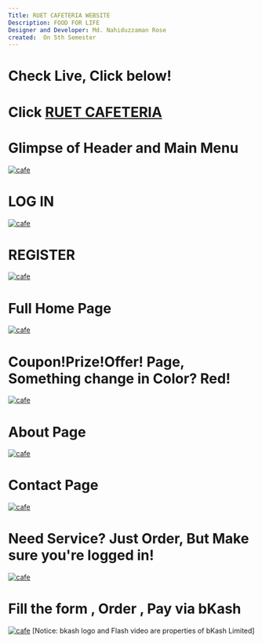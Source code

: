 ```yaml
---
Title: RUET CAFETERIA WEBSITE
Description: FOOD FOR LIFE 
Designer and Developer: Md. Nahiduzzaman Rose
created:  On 5th Semester
---
```

Check Live, Click below!
=========
Click [RUET CAFETERIA](https://nahid007.5gbfree.com "RUET CAFETERIA's Homepage")
=========

Glimpse of Header and Main Menu
=========
[![cafe](https://cloud.githubusercontent.com/assets/12976221/11995326/02c43166-aa79-11e5-875e-7530fe1a3aac.JPG)](#features)

LOG IN
=========
[![cafe](https://cloud.githubusercontent.com/assets/12976221/11995675/ebb56c28-aa7e-11e5-83f1-ad65c989b0bd.jpg)](#features)

REGISTER
=========
[![cafe](https://cloud.githubusercontent.com/assets/12976221/11995556/17cde832-aa7d-11e5-9e7e-ff6db5f171ca.jpg)](#features)

Full Home Page
=========
[![cafe](https://cloud.githubusercontent.com/assets/12976221/11995475/4ad82906-aa7b-11e5-9278-fb9b021b7e53.jpg)](#features)

Coupon!Prize!Offer! Page, Something change in Color? Red!
=========
[![cafe](https://cloud.githubusercontent.com/assets/12976221/11995719/d6515bd4-aa7f-11e5-8799-cf5e46549868.jpg)](#features)

About Page
=========
[![cafe](https://cloud.githubusercontent.com/assets/12976221/11995608/beec4f0a-aa7d-11e5-9a1b-edf4d477ac24.jpg)](#features)

Contact Page
=========
[![cafe](https://cloud.githubusercontent.com/assets/12976221/11995698/7c3c25b6-aa7f-11e5-9c08-bbe208f64b9f.jpg)](#features)

Need Service? Just Order, But Make sure you're logged in!
=========
[![cafe](https://cloud.githubusercontent.com/assets/12976221/11995757/9836962e-aa80-11e5-8907-ff357e6eb3b7.jpg)](#features)

Fill the form , Order , Pay via bKash
=========
[![cafe](https://cloud.githubusercontent.com/assets/12976221/11995808/9c0a3b38-aa81-11e5-80d3-4e3667910c5d.jpg)](#features)
[Notice: bkash logo and Flash video are properties of bKash Limited]


